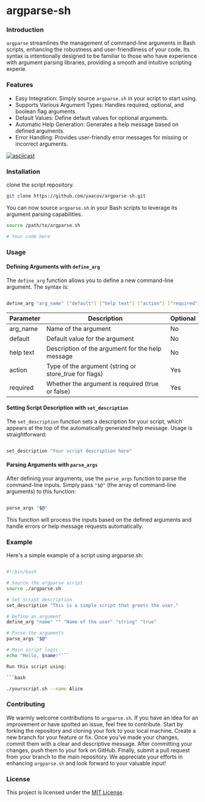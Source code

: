 # argparse-sh

### Introduction

`argparse` streamlines the management of command-line arguments in Bash scripts, enhancing the robustness and user-friendliness of your code. Its syntax is intentionally designed to be familiar to those who have experience with argument parsing libraries, providing a smooth and intuitive scripting experie.

### Features

  - Easy Integration: Simply source `argparse.sh` in your script to start using.
  - Supports Various Argument Types: Handles required, optional, and boolean flag arguments.
  - Default Values: Define default values for optional arguments.
  - Automatic Help Generation: Generates a help message based on defined arguments.
  - Error Handling: Provides user-friendly error messages for missing or incorrect arguments.

[![asciicast](https://asciinema.org/a/627909.svg)](https://asciinema.org/a/627909)

### Installation

clone the script repository.

```bash
git clone https://github.com/yaacov/argparse-sh.git
```

You can now source `argparse.sh` in your Bash scripts to leverage its argument parsing capabilities.

```bash
source /path/to/argparse.sh

# Your code here
```

### Usage

#### Defining Arguments with `define_arg`

The `define_arg` function allows you to define a new command-line argument. The syntax is:

```bash

define_arg "arg_name" ["default"] ["help text"] ["action"] ["required"]
```

| Parameter | Description | Optional |
| --- | --- | --- |
| arg_name | Name of the argument | No |
| default | Default value for the argument | No |
| help text | Description of the argument for the help message | No |
| action | Type of the argument (string or store_true for flags) | Yes |
| required | Whether the argument is required (true or false) | Yes |

#### Setting Script Description with `set_description`

The `set_description` function sets a description for your script, which appears at the top of the automatically generated help message. Usage is straightforward:

```bash

set_description "Your script description here"
```

#### Parsing Arguments with `parse_args`

After defining your arguments, use the `parse_args` function to parse the command-line inputs. Simply pass `"$@"` (the array of command-line arguments) to this function:

```bash

parse_args "$@"
```

This function will process the inputs based on the defined arguments and handle errors or help message requests automatically.

### Example

Here's a simple example of a script using argparse.sh:

```bash

#!/bin/bash

# Source the argparse script
source ./argparse.sh

# Set script description
set_description "This is a simple script that greets the user."

# Define an argument
define_arg "name" "" "Name of the user" "string" "true"

# Parse the arguments
parse_args "$@"

# Main script logic
echo "Hello, $name!"```

Run this script using:

```bash

./yourscript.sh --name Alice
```

### Contributing

We warmly welcome contributions to `argparse.sh`. If you have an idea for an improvement or have spotted an issue, feel free to contribute. Start by forking the repository and cloning your fork to your local machine. Create a new branch for your feature or fix. Once you've made your changes, commit them with a clear and descriptive message. After committing your changes, push them to your fork on GitHub. Finally, submit a pull request from your branch to the main repository. We appreciate your efforts in enhancing `argparse.sh` and look forward to your valuable input!

### License

This project is licensed under the [MIT License](https://github.com/licenses/MIT).
